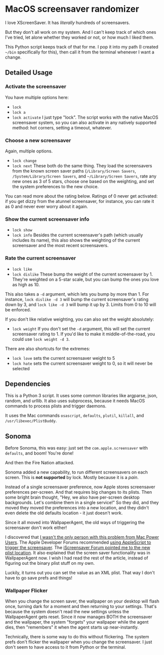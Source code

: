 # MacOS screensaver randomizer
I love XScreenSaver. It has *literally* hundreds of screensavers.

But they don't all work on my system. And I can't keep track of which ones I've tried, let alone whether they worked or not, or how much I liked them.

This Python script keeps track of that for me. I pop it into my path (I created `~/bin` specifically for this), then call it from the terminal whenever I want a change. 

## Detailed Usage
### Activate the screensaver
You have multiple options here:
* `lock`
* `lock a`
* `lock activate`
I just type "lock". The script works with the native MacOS screensaver system, so you can also activate in any natively supported method: hot corners, setting a timeout, whatever.
### Choose a new screensaver
Again, multiple options.
* `lock change`
* `lock next`
These both do the same thing. They load the screensavers from the known screen saver paths (`/Library/Screen Savers`, `/System/Library/Screen Savers`, and `~/Library/Screen Savers`, rate any new ones as 3 of 5 stars, choose one based on the weighting, and set the system preferences to the new choice.

You can read more about the rating below. Ratings of 0 never get activated: if you get dizzy from the atunnel screensaver, for instance, you can rate it as 0 and never ever worry about it again.
### Show the current screensaver info
* `lock show`
* `lock info`
Besides the current screensaver's path (which usually includes its name), this also shows the weighting of the current screensaver and the most recent screensavers.
### Rate the current screensaver
* `lock like`
* `lock dislike`
These bump the weight of the current screensaver by 1. They're weighted on a 5-star scale, but you can bump the ones you love as high as 10. 

This also takes a `-d` argument, which lets you bump by more than 1. For instance, `lock dislike -d 3` will bump the current screensaver's rating down by 3, and `lock like -d 3` will bump it up by 3. Limits from 0 to 10 will be enforced.

If you don't like relative weighting, you can also set the weight absolutely:
* `lock weight`
If you don't set the `-d` argument, this will set the current screensaver rating to 1. If you'd like to make it middle-of-the-road, you could use `lock weight -d 3`.

There are also shortcuts for the extremes:
* `lock love` sets the current screensaver weight to 5
* `lock hate` sets the current screensaver weight to 0, so it will never be selected

## Dependencies
This is a Python 3 script. It uses some common libraries like argparse, json, random, and urllib. It also uses subprocess, because it needs MacOS commands to process plists and trigger daemons.

It uses the Mac commands `osascript`, `defaults`, `plutil`, `killall`, and `/usr/libexec/PlistBuddy`. 

## Sonoma
Before Sonoma, this was easy: just set the `com.apple.screensaver` with `defaults`, and boom! You're done!

And then the Fire Nation attacked.

Sonoma added a new capability, to run different screensavers on each screen. This is **not supported** by lock. Mostly because it is a *pain*.

Instead of a single screensaver preference, now Apple stores screensaver preferences per-screen. And that requires big changes to its plists. Then some bright brain thought, "Hey, we also have per-screen desktop backgrounds. Let's combine them in a single service!" So they did, and they moved they moved the preferences into a new location, and they didn't even delete the old defaults location - it just doesn't work.

Since it all moved into WallpaperAgent, the old ways of triggering the screensaver don't work either!

I discovered that [I wasn't the only person with this problem from Mac Power Users](https://talk.macpowerusers.com/t/can-we-no-longer-script-screen-savers-in-sonoma/35094). The Apple Developer Forums recommended [using AppleScript to trigger the screensaver](https://developer.apple.com/forums/thread/739314). The [iScreensaver Forum pointed me to the new plist location](https://forum.iscreensaver.com/t/understanding-the-macos-sonoma-screensaver-plist/718). It also explained that the screen saver functionality was in WallpaperAgent now. I wish I had read the rest of the article, instead of figuring out the binary plist stuff on my own.

Luckily, it turns out you can set the value as an XML plist. That way I don't have to go save prefs and things!

### Wallpaper Flicker
When you change the screen saver, the wallpaper on your desktop will flash once, turning dark for a moment and then returning to your settings. That's because the system doesn't read the new settings unless the WallpaperAgent gets reset. Since it now manages BOTH the screensaver and the wallpaper, the system "forgets" your wallpaper while the agent dies, then "remembers" it when the agent starts up near-instantly.

Technically, there is some way to do this without flickering. The system prefs don't flicker the wallpaper when you change the screensaver. I just don't seem to have access to it from Python or the terminal.
